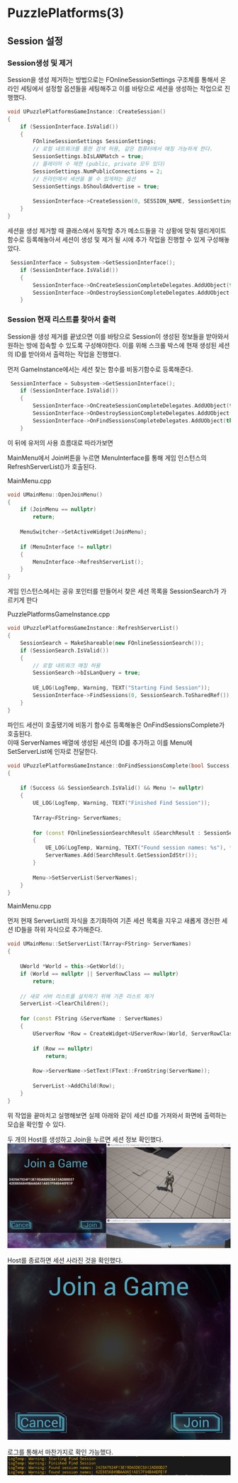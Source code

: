 # PuzzlePlatforms(3)

## Session 설정

### Session생성 및 제거

Session을 생성 제거하는 방법으로는 FOnlineSessionSettings 구조체를 통해서 온라인 세팅에서 설정할 옵션들을 세팅해주고 이를 바탕으로 세션을 생성하는 작업으로 진행했다.

```C++
void UPuzzlePlatformsGameInstance::CreateSession()
{
    if (SessionInterface.IsValid())
    {
        FOnlineSessionSettings SessionSettings;
        // 로컬 네트워크를 통한 검색 허용, 같은 컴퓨터에서 매칭 가능하게 한다.
        SessionSettings.bIsLANMatch = true;
        // 플레이어 수 제한 (public, private 모두 있다)
        SessionSettings.NumPublicConnections = 2;
        // 온라인에서 세션을 볼 수 있게하는 옵션
        SessionSettings.bShouldAdvertise = true;

        SessionInterface->CreateSession(0, SESSION_NAME, SessionSettings);
    }
}
```

세션을 생성 제거할 때 클래스에서 동작할 추가 메소드들을 각 상황에 맞춰 델리게이트 함수로 등록해놓아서 세션이 생성 및 제거 될 시에 추가 작업을 진행할 수 있게 구성해놓았다.

```C++
 SessionInterface = Subsystem->GetSessionInterface();
    if (SessionInterface.IsValid())
    {
        SessionInterface->OnCreateSessionCompleteDelegates.AddUObject(this, &UPuzzlePlatformsGameInstance::OnCreateSessionComplete);
        SessionInterface->OnDestroySessionCompleteDelegates.AddUObject(this, &UPuzzlePlatformsGameInstance::OnDestroySessionComplete);
    }
```

### Session 현재 리스트를 찾아서 출력

Session을 생성 제거를 끝냈으면 이를 바탕으로 Session이 생성된 정보들을 받아와서 원하는 방에 접속할 수 있도록 구성해야한다. 이를 위해 스크롤 박스에 현재 생성된 세션의 ID를 받아와서 출력하는 작업을 진행했다.

먼저 GameInstance에서는 세션 찾는 함수를 비동기함수로 등록해준다.

```C++
 SessionInterface = Subsystem->GetSessionInterface();
    if (SessionInterface.IsValid())
    {
        SessionInterface->OnCreateSessionCompleteDelegates.AddUObject(this, &UPuzzlePlatformsGameInstance::OnCreateSessionComplete);
        SessionInterface->OnDestroySessionCompleteDelegates.AddUObject(this, &UPuzzlePlatformsGameInstance::OnDestroySessionComplete);
        SessionInterface->OnFindSessionsCompleteDelegates.AddUObject(this, &UPuzzlePlatformsGameInstance::OnFindSessionsComplete);
    }
```

이 뒤에 유저의 사용 흐름대로 따라가보면

MainMenu에서 Join버튼을 누르면 MenuInterface를 통해 게임 인스턴스의 RefreshServerList()가 호출된다.

MainMenu.cpp

```C++
void UMainMenu::OpenJoinMenu()
{
    if (JoinMenu == nullptr)
        return;

    MenuSwitcher->SetActiveWidget(JoinMenu);

    if (MenuInterface != nullptr)
    {
        MenuInterface->RefreshServerList();
    }
}
```

게임 인스턴스에서는 공유 포인터를 만들어서 찾은 세션 목록을 SessionSearch가 가르키게 한다

PuzzlePlatformsGameInstance.cpp

```C++
void UPuzzlePlatformsGameInstance::RefreshServerList()
{
    SessionSearch = MakeShareable(new FOnlineSessionSearch());
    if (SessionSearch.IsValid())
    {
        // 로컬 내트워크 매칭 허용
        SessionSearch->bIsLanQuery = true;

        UE_LOG(LogTemp, Warning, TEXT("Starting Find Session"));
        SessionInterface->FindSessions(0, SessionSearch.ToSharedRef());
    }
}
```

파인드 세션이 호출됐기에 비동기 함수로 등록해놓은 OnFindSessionsComplete가 호출된다.<br>
이때 ServerNames 배열에 생성된 세션의 ID를 추가하고 이를 Menu에 SetServerList에 인자로 전달한다.

```C++
void UPuzzlePlatformsGameInstance::OnFindSessionsComplete(bool Success)
{

    if (Success && SessionSearch.IsValid() && Menu != nullptr)
    {
        UE_LOG(LogTemp, Warning, TEXT("Finished Find Session"));

        TArray<FString> ServerNames;

        for (const FOnlineSessionSearchResult &SearchResult : SessionSearch->SearchResults)
        {
            UE_LOG(LogTemp, Warning, TEXT("Found session names: %s"), *SearchResult.GetSessionIdStr());
            ServerNames.Add(SearchResult.GetSessionIdStr());
        }

        Menu->SetServerList(ServerNames);
    }
}
```

MainMenu.cpp

먼저 현재 ServerList의 자식을 초기화하여 기존 세션 목록을 지우고 새롭게 갱신한 세션 ID들을 하위 자식으로 추가해준다.

```C++
void UMainMenu::SetServerList(TArray<FString> ServerNames)
{

    UWorld *World = this->GetWorld();
    if (World == nullptr || ServerRowClass == nullptr)
        return;

    // 새로 서버 리스트를 설치하기 위해 기존 리스트 제거
    ServerList->ClearChildren();

    for (const FString &ServerName : ServerNames)
    {
        UServerRow *Row = CreateWidget<UServerRow>(World, ServerRowClass);

        if (Row == nullptr)
            return;

        Row->ServerName->SetText(FText::FromString(ServerName));

        ServerList->AddChild(Row);
    }
}

```

위 작업을 끝마치고 실행해보면 실제 아래와 같이 세션 ID를 가져와서 화면에 출력하는 모습을 확인할 수 있다.

두 개의 Host를 생성하고 Join을 누르면 세션 정보 확인했다.
![16](/Assets/Images/Unreal/실습/PuzzlePlatforms/16.png)

Host를 종료하면 세션 사라진 것을 확인했다.
![17](/Assets/Images/Unreal/실습/PuzzlePlatforms/17.png)

로그를 통해서 마찬가지로 확인 가능했다.
![18](/Assets/Images/Unreal/실습/PuzzlePlatforms/18.png)
